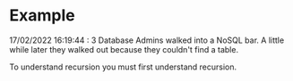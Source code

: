 # Example

<!-- replace-with-date starts -->
17/02/2022 16:19:44 : 3 Database Admins walked into a NoSQL bar. A little while later they walked out because they couldn't find a table.
<!-- replace-with-date ends -->

<!-- replace-with-joke starts -->
To understand recursion you must first understand recursion.
<!-- replace-with-joke ends -->